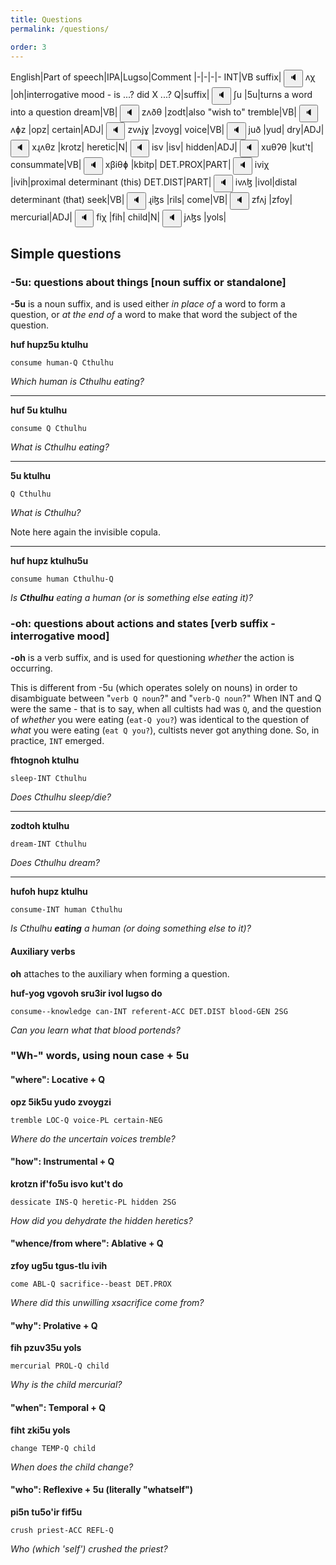 ```yaml
---
title: Questions
permalink: /questions/

order: 3
---
```


English|Part of speech|IPA|Lugso|Comment
|-|-|-|-
INT|VB suffix|<span class='spoken'> <button class='speak' type='button' data-ipa='ʌχ'>🔈</button> <span class='ipa'>ʌχ</span> </span>|oh|interrogative mood  - is ...? did X ...?
Q|suffix|<span class='spoken'> <button class='speak' type='button' data-ipa='ʃu'>🔈</button> <span class='ipa'>ʃu</span> </span>|5u|turns a word into a question
dream|VB|<span class='spoken'> <button class='speak' type='button' data-ipa='zʌðθ'>🔈</button> <span class='ipa'>zʌðθ</span> </span>|zodt|also "wish to"
tremble|VB|<span class='spoken'> <button class='speak' type='button' data-ipa='ʌɸz'>🔈</button> <span class='ipa'>ʌɸz</span> </span>|opz|
certain|ADJ|<span class='spoken'> <button class='speak' type='button' data-ipa='zvʌjɣ'>🔈</button> <span class='ipa'>zvʌjɣ</span> </span>|zvoyg|
voice|VB|<span class='spoken'> <button class='speak' type='button' data-ipa='juð'>🔈</button> <span class='ipa'>juð</span> </span>|yud|
dry|ADJ|<span class='spoken'> <button class='speak' type='button' data-ipa='xɻʌθz'>🔈</button> <span class='ipa'>xɻʌθz</span> </span>|krotz|
heretic|N|<span class='spoken'> <button class='speak' type='button' data-ipa='isv'>🔈</button> <span class='ipa'>isv</span> </span>|isv|
hidden|ADJ|<span class='spoken'> <button class='speak' type='button' data-ipa='xuθʔθ'>🔈</button> <span class='ipa'>xuθʔθ</span> </span>|kut't|
consummate|VB|<span class='spoken'> <button class='speak' type='button' data-ipa='xβiθɸ'>🔈</button> <span class='ipa'>xβiθɸ</span> </span>|kbitp|
DET.PROX|PART|<span class='spoken'> <button class='speak' type='button' data-ipa='iviχ'>🔈</button> <span class='ipa'>iviχ</span> </span>|ivih|proximal determinant (this)
DET.DIST|PART|<span class='spoken'> <button class='speak' type='button' data-ipa='ivʌɮ'>🔈</button> <span class='ipa'>ivʌɮ</span> </span>|ivol|distal determinant (that)
seek|VB|<span class='spoken'> <button class='speak' type='button' data-ipa='ɻiɮs'>🔈</button> <span class='ipa'>ɻiɮs</span> </span>|rils|
come|VB|<span class='spoken'> <button class='speak' type='button' data-ipa='zfʌj'>🔈</button> <span class='ipa'>zfʌj</span> </span>|zfoy|
mercurial|ADJ|<span class='spoken'> <button class='speak' type='button' data-ipa='fiχ'>🔈</button> <span class='ipa'>fiχ</span> </span>|fih|
child|N|<span class='spoken'> <button class='speak' type='button' data-ipa='jʌɮs'>🔈</button> <span class='ipa'>jʌɮs</span> </span>|yols|

## Simple questions

### -5u: questions about things [noun suffix or standalone]

**-5u** is a noun suffix, and is used either _in place of_ a word to form a question, or _at the end of_ a word to make that word the subject of the question.

**huf hupz5u ktulhu**

`consume human-Q Cthulhu`

_Which human is Cthulhu eating?_

---

**huf 5u ktulhu**

`consume Q Cthulhu`

_What is Cthulhu eating?_

---

**5u ktulhu**

`Q Cthulhu`

_What is Cthulhu?_

Note here again the invisible copula.

---

**huf hupz ktulhu5u**

`consume human Cthulhu-Q`

_Is **Cthulhu** eating a human (or is something else eating it)?_

### -oh: questions about actions and states [verb suffix - interrogative mood]

**-oh** is a verb suffix, and is used for questioning _whether_ the action is occurring.

This is different from -5u (which operates solely on nouns) in order to disambiguate between "`verb Q noun`?" and "`verb-Q noun`?" When INT and Q were the same - that is to say, when all cultists had was `Q`, and the question of _whether_ you were eating (`eat-Q you?`) was identical to the question of _what_ you were eating (`eat Q you?`), cultists never got anything done. So, in practice, `INT` emerged.

**fhtognoh ktulhu**

`sleep-INT Cthulhu`

_Does Cthulhu sleep/die?_

---

**zodtoh ktulhu**

`dream-INT Cthulhu`

_Does Cthulhu dream?_

---

**hufoh hupz ktulhu**

`consume-INT human Cthulhu`

_Is Cthulhu **eating** a human (or doing something else to it)?_

#### Auxiliary verbs

**oh** attaches to the auxiliary when forming a question.

**huf-yog vgovoh sru3ir ivol lugso do**

`consume--knowledge can-INT referent-ACC DET.DIST blood-GEN 2SG`

_Can you learn what that blood portends?_

### "Wh-" words, using noun case + 5u

#### "where": Locative + Q

**opz 5ik5u yudo zvoygzi**

`tremble LOC-Q voice-PL certain-NEG`

_Where do the uncertain voices tremble?_

#### "how": Instrumental + Q

**krotzn if'fo5u isvo kut't do**

`dessicate INS-Q heretic-PL hidden 2SG`

_How did you dehydrate the hidden heretics?_

#### "whence/from where": Ablative + Q

**zfoy ug5u tgus-tlu ivih**

`come ABL-Q sacrifice--beast DET.PROX`

_Where did this unwilling xsacrifice come from?_

#### "why": Prolative + Q

**fih pzuv35u yols**

`mercurial PROL-Q child`

_Why is the child mercurial?_

#### "when": Temporal + Q

**fiht zki5u yols**

`change TEMP-Q child`

_When does the child change?_

#### "who": Reflexive + 5u (literally "whatself")

**pi5n tu5o'ir fif5u**

`crush priest-ACC REFL-Q`

_Who (which 'self') crushed the priest?_
